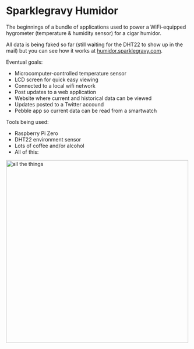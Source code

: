 # Sparklegravy Humidor

The beginnings of a bundle of applications used to power a WiFi-equipped hygrometer (temperature & humidity sensor) for a cigar humidor.

All data is being faked so far (still waiting for the DHT22 to show up in the mail) but you can see how it works at <a href="http://humidor.sparklegravy.com">humidor.sparklegravy.com</a>.

Eventual goals:
* Microcomputer-controlled temperature sensor
* LCD screen for quick easy viewing
* Connected to a local wifi network
* Post updates to a web application
* Website where current and historical data can be viewed
* Updates posted to a Twitter accound
* Pebble app so current data can be read from a smartwatch

Tools being used:
* Raspberry Pi Zero
* DHT22 environment sensor
* Lots of coffee and/or alcohol
* All of this:

<img src="https://scontent-frt3-1.xx.fbcdn.net/v/t1.0-9/13307419_10154087269475767_3451691010449847324_n.jpg?oh=2eb7ea50e0de755980e7f90c906a74e3&oe=57E5E53A" width="500" alt="all the things">